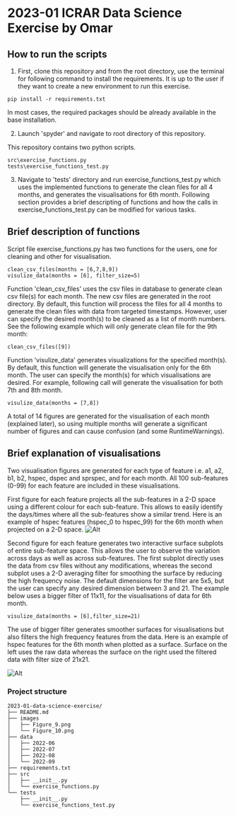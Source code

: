 # 2023-01 ICRAR Data Science Exercise by Omar

## How to run the scripts

1. First, clone this repository and from the root directory, use the terminal for following command to install the requirements. It is up to the user if they want to create a new environment to run this exercise.
```
pip install -r requirements.txt
```
In most cases, the required packages should be already available in the base installation. 

2. Launch 'spyder' and navigate to root directory of this repository.

This repository contains two python scripts.
```
src\exercise_functions.py
tests\exercise_functions_test.py
```

3. Navigate to 'tests' directory and run exercise_functions_test.py which uses the implemented functions to generate the clean files for all 4 months, and generates the visualisations for 6th month. Following section provides a brief descripting of functions and how the calls in exercise_functions_test.py can be modified for various tasks.

## Brief description of functions

Script file exercise_functions.py has two functions for the users, one for cleaning and other for visualisation.
```
clean_csv_files(months = [6,7,8,9])
visulize_data(months = [6], filter_size=5)
```
Function 'clean_csv_files' uses the csv files in database to generate clean csv file(s) for each month. The new csv files are generated in the root directory. By default, this function will process the files for all 4 months to generate the clean files with data from targeted timestamps. However, user can specify the desired month(s) to be cleaned as a list of month numbers. See the following example which will only generate clean file for the 9th month:
```
clean_csv_files([9])
```
Function 'visulize_data' generates visualizations for the specified month(s). By default, this function will generate the visualisation only for the 6th month. The user can specify the month(s) for which visualisations are desired. For example, following call will generate the visualisation for both 7th and 8th month.  
```
visulize_data(months = [7,8])
```
A total of 14 figures are generated for the visualisation of each month (explained later), so using multiple months will generate a significant number of figures and can cause confusion (and some RuntimeWarnings).  

## Brief explanation of visualisations

Two visualisation figures are generated for each type of feature i.e. a1, a2, b1, b2, hspec, dspec and sprspec, and for each month. All 100 sub-features (0-99) for each feature are included in these visualisations. 

First figure for each feature projects all the sub-features in a 2-D space using a different colour for each sub-feature. This allows to easily identify the days/times where all the sub-features show a similar trend.
Here is an example of hspec features (hspec_0 to hspec_99) for the 6th month when projected on a 2-D space.
![Alt](Figure_9.png)

Second figure for each feature generates two interactive surface subplots of entire sub-feature space. This allows the user to observe the variation across days as well as across sub-features. The first subplot directly uses the data from csv files without any modifications, whereas the second subplot uses a 2-D averaging filter for smoothing the surface by reducing the high frequency noise. The default dimensions for the filter are 5x5, but the user can specify any desired dimension between 3 and 21. The example below uses a bigger filter of 11x11, for the visualisations of data for 6th month. 
```
visulize_data(months = [6],filter_size=21)
```

The use of bigger filter generates smoother surfaces for visualisations but also filters the high frequency features from the data. Here is an example of hspec features for the 6th month when plotted as a surface. Surface on the left uses the raw data whereas the surface on the right used the filtered data with filter size of 21x21.

![Alt](Figure_10.png)


### Project structure
```
2023-01-data-science-exercise/
├── README.md
├── images
│   ├── Figure_9.png
│   └── Figure_10.png
├── data
│   ├── 2022-06
│   ├── 2022-07
│   ├── 2022-08
│   └── 2022-09
├── requirements.txt
├── src
│   ├── __init__.py
│   └── exercise_functions.py
└── tests
    ├── __init__.py
    └── exercise_functions_test.py
```



